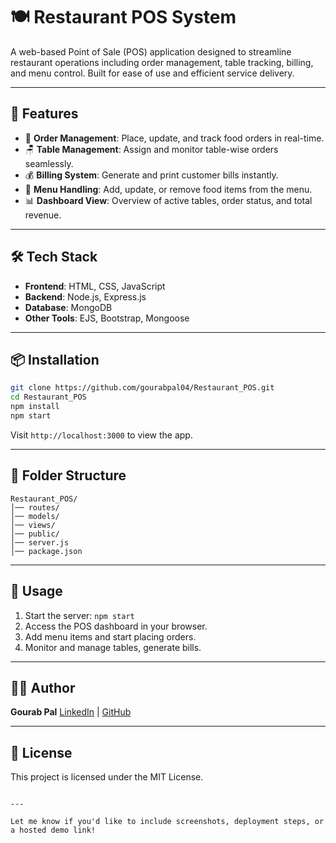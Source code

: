 
# 🍽️ Restaurant POS System

A web-based Point of Sale (POS) application designed to streamline restaurant operations including order management, table tracking, billing, and menu control. Built for ease of use and efficient service delivery.

---

## 🚀 Features

- 🔢 **Order Management**: Place, update, and track food orders in real-time.
- 🪑 **Table Management**: Assign and monitor table-wise orders seamlessly.
- 💰 **Billing System**: Generate and print customer bills instantly.
- 🧾 **Menu Handling**: Add, update, or remove food items from the menu.
- 📊 **Dashboard View**: Overview of active tables, order status, and total revenue.

---

## 🛠️ Tech Stack

- **Frontend**: HTML, CSS, JavaScript
- **Backend**: Node.js, Express.js
- **Database**: MongoDB
- **Other Tools**: EJS, Bootstrap, Mongoose

---


## 📦 Installation

```bash
git clone https://github.com/gourabpal04/Restaurant_POS.git
cd Restaurant_POS
npm install
npm start
````

Visit `http://localhost:3000` to view the app.

---

## 📁 Folder Structure

```
Restaurant_POS/
│── routes/
│── models/
│── views/
│── public/
│── server.js
│── package.json
```

---

## 📌 Usage

1. Start the server: `npm start`
2. Access the POS dashboard in your browser.
3. Add menu items and start placing orders.
4. Monitor and manage tables, generate bills.

---

## 🧑‍💻 Author

**Gourab Pal**
[LinkedIn](https://www.linkedin.com/in/gourab-pal-828078248/) | [GitHub](https://github.com/gourabpal04)

---

## 📃 License

This project is licensed under the MIT License.

```

---

Let me know if you'd like to include screenshots, deployment steps, or a hosted demo link!
```
